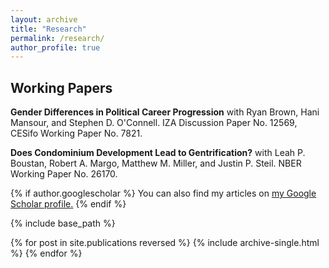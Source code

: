 ```yaml
---
layout: archive
title: "Research"
permalink: /research/
author_profile: true
---
```

## Working Papers

**Gender Differences in Political Career Progression** with Ryan Brown, Hani Mansour, and Stephen D. O'Connell.
IZA Discussion Paper No. 12569, CESifo Working Paper No. 7821.

**Does Condominium Development Lead to Gentrification?** with Leah P. Boustan, Robert A. Margo, Matthew M. Miller, and Justin P. Steil.
NBER Working Paper No. 26170.



{% if author.googlescholar %}
  You can also find my articles on <u><a href="{{author.googlescholar}}">my Google Scholar profile</a>.</u>
{% endif %}

{% include base_path %}

{% for post in site.publications reversed %}
  {% include archive-single.html %}
{% endfor %}

